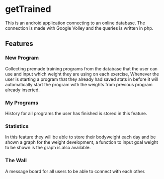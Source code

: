 # getTrained

This is an android application connecting to an online database. The connection is made with Google Volley and the queries is written in php.

## Features
### New Program
Collecting premade training programs from the database that the user can use and input which weight they are using on each exercise, Whenever the user is starting a program that they already had saved stats in before it will automatically start the program with the weights from previous program already inserted.
### My Programs
History for all programs the user has finished is stored in this feature.
### Statistics
In this feature they will be able to store their bodyweight each day and be shown a graph for the weight development, a function to input goal weight to be shown is the graph is also available.
### The Wall
A message board for all users to be able to connect with each other.
